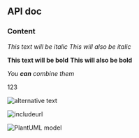 ## API doc

### Content

*This text will be italic*
_This will also be italic_

**This text will be bold**
__This will also be bold__

_You **can** combine them_

123

![alternative text](http://www.plantuml.com/plantuml/proxy?src=https://raw.githubusercontent.com/KITSIlyaMiflig/Markdown-test/master/diagram1.uml?t=1)

![includeurl](http://www.plantuml.com/plantuml/proxy?src=https://raw.githubusercontent.com/KITSIlyaMiflig/Markdown-test/master/diagram2.uml?ttt=4)

![PlantUML model](http://www.plantuml.com/plantuml/proxy?src=https://raw.githubusercontent.com/KITSIlyaMiflig/Markdown-test/master/diagram2.uml?time=3)
